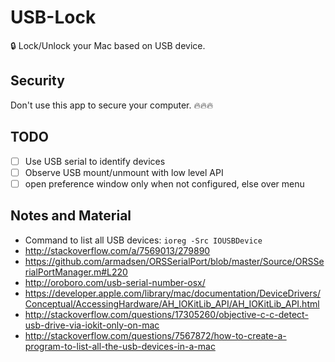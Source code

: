 # USB-Lock
🔒 Lock/Unlock your Mac based on USB device.

## Security
Don't use this app to secure your computer. 🔥🔥🔥

## TODO
- [ ] Use USB serial to identify devices
- [ ] Observe USB mount/unmount with low level API
- [ ] open preference window only when not configured, else over menu

## Notes and Material
* Command to list all USB devices: `ioreg -Src IOUSBDevice`
* http://stackoverflow.com/a/7569013/279890
* https://github.com/armadsen/ORSSerialPort/blob/master/Source/ORSSerialPortManager.m#L220
* http://oroboro.com/usb-serial-number-osx/
* https://developer.apple.com/library/mac/documentation/DeviceDrivers/Conceptual/AccessingHardware/AH_IOKitLib_API/AH_IOKitLib_API.html
* http://stackoverflow.com/questions/17305260/objective-c-c-detect-usb-drive-via-iokit-only-on-mac
* http://stackoverflow.com/questions/7567872/how-to-create-a-program-to-list-all-the-usb-devices-in-a-mac